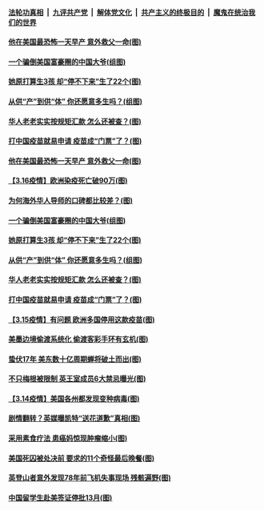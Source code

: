 ####  [法轮功真相](../../../../basic/blob/master/README.md?t=03170831) &nbsp;|&nbsp; [九评共产党](../../../../9ping.md/blob/master/README.md?t=03170831) &nbsp;|&nbsp; [解体党文化](../../../../jtdwh.md/blob/master/README.md?t=03170831)  &nbsp;|&nbsp; [共产主义的终极目的](../../../../gczydzjmd.md/blob/master/README.md?t=03170831) &nbsp;|&nbsp; [魔鬼在统治我们的世界](../../../../mgztzwmdsj.md/blob/master/README.md?t=03170831) 

#### [他在美国最恐怖一天早产 意外救父一命(图)](../pages/p3/965792.md?t=03170831) 

#### [一个骗倒美国富豪圈的中国大爷(组图)](../pages/p3/965738.md?t=03170831) 

#### [她原打算生3孩 却“停不下来”生了22个(图)](../pages/p3/965736.md?t=03170831) 

#### [从供“产”到供“体” 你还愿意多生吗？(组图)](../pages/p3/965685.md?t=03170831) 

#### [华人老老实实按规矩汇款 怎么还被查？(图)](../pages/p3/965666.md?t=03170831) 

#### [打中国疫苗就易申请 疫苗成“门票”了？(图)](../pages/p3/965662.md?t=03170831) 

#### [他在美国最恐怖一天早产 意外救父一命(图)](../pages/p3/965792.md?t=03170831) 

#### [【3.16疫情】欧洲染疫死亡破90万(图)](../pages/p3/965777.md?t=03170831) 

#### [为何海外华人导师的口碑都比较差？(图)](../pages/p3/965757.md?t=03170831) 

#### [一个骗倒美国富豪圈的中国大爷(组图)](../pages/p3/965738.md?t=03170831) 

#### [她原打算生3孩 却“停不下来”生了22个(图)](../pages/p3/965736.md?t=03170831) 

#### [从供“产”到供“体” 你还愿意多生吗？(组图)](../pages/p3/965685.md?t=03170831) 

#### [华人老老实实按规矩汇款 怎么还被查？(图)](../pages/p3/965666.md?t=03170831) 

#### [打中国疫苗就易申请 疫苗成“门票”了？(图)](../pages/p3/965662.md?t=03170831) 

#### [【3.15疫情】有问题 欧洲多国停用这款疫苗(图)](../pages/p3/965661.md?t=03170831) 

#### [美墨边境偷渡系统化 偷渡客彩手环有玄机(图)](../pages/p3/965652.md?t=03170831) 

#### [蛰伏17年 美东数十亿周期蝉将破土而出(图)](../pages/p3/965649.md?t=03170831) 


#### [不只梅根被限制 英王室成员6大禁忌曝光(图)](../pages/p3/965585.md?t=03170831) 


#### [【3.14疫情】美国各州都发现变种病毒(图)](../pages/p3/965577.md?t=03170831) 

#### [剧情翻转？英媒曝凯特“送花道歉”真相(图)](../pages/p3/965521.md?t=03170831) 

#### [采用素食疗法 患癌妈惊现肿瘤缩小(图)](../pages/p3/965574.md?t=03170831) 

#### [美国死囚被处决前 要求的11个奇怪最后晚餐(图)](../pages/p3/965021.md?t=03170831) 

#### [英登山者意外发现78年前飞机失事现场 残骸遍野(图)](../pages/p3/965524.md?t=03170831) 

#### [中国留学生赴美签证停批13月(图)](../pages/p3/965523.md?t=03170831) 

